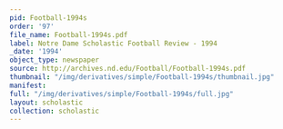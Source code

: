 ```yaml
---
pid: Football-1994s
order: '97'
file_name: Football-1994s.pdf
label: Notre Dame Scholastic Football Review - 1994
_date: '1994'
object_type: newspaper
source: http://archives.nd.edu/Football/Football-1994s.pdf
thumbnail: "/img/derivatives/simple/Football-1994s/thumbnail.jpg"
manifest:
full: "/img/derivatives/simple/Football-1994s/full.jpg"
layout: scholastic
collection: scholastic
---
```

